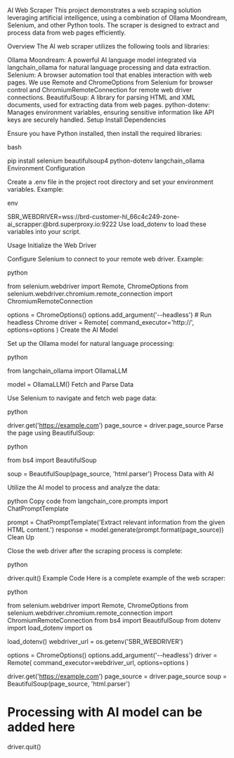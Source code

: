 AI Web Scraper
This project demonstrates a web scraping solution leveraging artificial intelligence, using a combination of Ollama Moondream, Selenium, and other Python tools. The scraper is designed to extract and process data from web pages efficiently.

Overview
The AI web scraper utilizes the following tools and libraries:

Ollama Moondream: A powerful AI language model integrated via langchain_ollama for natural language processing and data extraction.
Selenium: A browser automation tool that enables interaction with web pages. We use Remote and ChromeOptions from Selenium for browser control and ChromiumRemoteConnection for remote web driver connections.
BeautifulSoup: A library for parsing HTML and XML documents, used for extracting data from web pages.
python-dotenv: Manages environment variables, ensuring sensitive information like API keys are securely handled.
Setup
Install Dependencies

Ensure you have Python installed, then install the required libraries:

bash

pip install selenium beautifulsoup4 python-dotenv langchain_ollama
Environment Configuration

Create a .env file in the project root directory and set your environment variables. Example:

env

SBR_WEBDRIVER=wss://brd-customer-hl_66c4c249-zone-ai_scrapper:<enteer your own password>@brd.superproxy.io:9222
Use load_dotenv to load these variables into your script.

Usage
Initialize the Web Driver

Configure Selenium to connect to your remote web driver. Example:

python

from selenium.webdriver import Remote, ChromeOptions
from selenium.webdriver.chromium.remote_connection import ChromiumRemoteConnection

options = ChromeOptions()
options.add_argument('--headless')  # Run headless Chrome
driver = Remote(
    command_executor='http://<your-webdriver-url>',
    options=options
)
Create the AI Model

Set up the Ollama model for natural language processing:

python

from langchain_ollama import OllamaLLM

model = OllamaLLM()
Fetch and Parse Data

Use Selenium to navigate and fetch web page data:

python

driver.get('https://example.com')
page_source = driver.page_source
Parse the page using BeautifulSoup:

python

from bs4 import BeautifulSoup

soup = BeautifulSoup(page_source, 'html.parser')
Process Data with AI

Utilize the AI model to process and analyze the data:

python
Copy code
from langchain_core.prompts import ChatPromptTemplate

prompt = ChatPromptTemplate('Extract relevant information from the given HTML content.')
response = model.generate(prompt.format(page_source))
Clean Up

Close the web driver after the scraping process is complete:

python

driver.quit()
Example Code
Here is a complete example of the web scraper:

python

from selenium.webdriver import Remote, ChromeOptions
from selenium.webdriver.chromium.remote_connection import ChromiumRemoteConnection
from bs4 import BeautifulSoup
from dotenv import load_dotenv
import os

load_dotenv()
webdriver_url = os.getenv('SBR_WEBDRIVER')

options = ChromeOptions()
options.add_argument('--headless')
driver = Remote(
    command_executor=webdriver_url,
    options=options
)

driver.get('https://example.com')
page_source = driver.page_source
soup = BeautifulSoup(page_source, 'html.parser')

# Processing with AI model can be added here

driver.quit()
